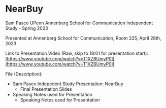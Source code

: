 # NearBuy
Sam Pasco UPenn Annenberg School for Communication Independent Study - Spring 2023 

Presented at Annenberg School for Communication, Room 225, April 28th, 2023

Link to Presentation Video (Raw, skip to 18:01 for presentation start):
[https://www.youtube.com/watch?v=T1XZ6UmyP0I](https://www.youtube.com/watch?v=T1XZ6UmyP0I)


File (Description):
* Sam Pasco Indepedent Study Presentation: NearBuy
  * Final Presentation Slides
* Speaking Notes used for Presentation
  * Speaking Notes used for Presentation
